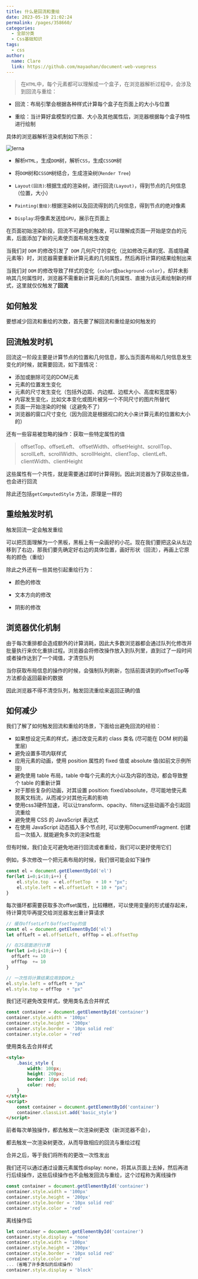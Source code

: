 ```yaml
---
title: 什么是回流和重绘
date: 2023-05-19 21:02:24
permalink: /pages/358660/
categories: 
  - 全部分类
  - Css基础知识
tags: 
  - css
author: 
  name: Clare
  link: https://github.com/mayaohan/document-web-vuepress
---
```


> 在```HTML```中，每个元素都可以理解成一个盒子，在浏览器解析过程中，会涉及到回流与重绘：

<!-- more -->


+ 回流：布局引擎会根据各种样式计算每个盒子在页面上的大小与位置

+ 重绘：当计算好盒模型的位置、大小及其他属性后，浏览器根据每个盒子特性进行绘制

具体的浏览器解析渲染机制如下所示：

 ![lerna](/document-web-vuepress/images/painting01.avif)


+ 解析```HTML```，生成```DOM```树，解析```CSS```，生成```CSSOM```树

+ 将```DOM```树和```CSSOM```树结合，生成渲染树(```Render Tree```)

+ ```Layout(回流)```:根据生成的渲染树，进行回流```(Layout)```，得到节点的几何信息（位置，大小）

+ ```Painting(重绘)```:根据渲染树以及回流得到的几何信息，得到节点的绝对像素

+ ```Display```:将像素发送给```GPU```，展示在页面上

在页面初始渲染阶段，回流不可避免的触发，可以理解成页面一开始是空白的元素，后面添加了新的元素使页面布局发生改变

当我们对 ```DOM``` 的修改引发了``` DOM``` 几何尺寸的变化（比如修改元素的宽、高或隐藏元素等）时，浏览器需要重新计算元素的几何属性，然后再将计算的结果绘制出来

当我们对 ```DOM``` 的修改导致了样式的变化（```color```或```background-color```），却并未影响其几何属性时，浏览器不需重新计算元素的几何属性、直接为该元素绘制新的样式，这里就仅仅触发了**回流**


如何触发
------
要想减少回流和重绘的次数，首先要了解回流和重绘是如何触发的

回流触发时机
--------
回流这一阶段主要是计算节点的位置和几何信息，那么当页面布局和几何信息发生变化的时候，就需要回流，如下面情况：

+ 添加或删除可见的DOM元素
+ 元素的位置发生变化
+ 元素的尺寸发生变化（包括外边距、内边框、边框大小、高度和宽度等）
+ 内容发生变化，比如文本变化或图片被另一个不同尺寸的图片所替代
+ 页面一开始渲染的时候（这避免不了）
+ 浏览器的窗口尺寸变化（因为回流是根据视口的大小来计算元素的位置和大小的）

还有一些容易被忽略的操作：获取一些特定属性的值

> offsetTop、offsetLeft、 offsetWidth、offsetHeight、scrollTop、scrollLeft、scrollWidth、scrollHeight、clientTop、clientLeft、clientWidth、clientHeight

这些属性有一个共性，就是需要通过即时计算得到。因此浏览器为了获取这些值，也会进行回流

除此还包括```getComputedStyle``` 方法，原理是一样的


重绘触发时机
----------
触发回流一定会触发重绘

可以把页面理解为一个黑板，黑板上有一朵画好的小花。现在我们要把这朵从左边移到了右边，那我们要先确定好右边的具体位置，画好形状（回流），再画上它原有的颜色（重绘）

除此之外还有一些其他引起重绘行为：

+ 颜色的修改

+ 文本方向的修改

+ 阴影的修改

浏览器优化机制
----
由于每次重排都会造成额外的计算消耗，因此大多数浏览器都会通过队列化修改并批量执行来优化重排过程。浏览器会将修改操作放入到队列里，直到过了一段时间或者操作达到了一个阈值，才清空队列

当你获取布局信息的操作的时候，会强制队列刷新，包括前面讲到的offsetTop等方法都会返回最新的数据

因此浏览器不得不清空队列，触发回流重绘来返回正确的值



如何减少
------

我们了解了如何触发回流和重绘的场景，下面给出避免回流的经验：

+ 如果想设定元素的样式，通过改变元素的 class 类名 (尽可能在 DOM 树的最里层)
+ 避免设置多项内联样式
+ 应用元素的动画，使用 position 属性的 fixed 值或 absolute 值(如前文示例所提)
+ 避免使用 table 布局，table 中每个元素的大小以及内容的改动，都会导致整个 table 的重新计算
+ 对于那些复杂的动画，对其设置 position: fixed/absolute，尽可能地使元素脱离文档流，从而减少对其他元素的影响
+ 使用css3硬件加速，可以让transform、opacity、filters这些动画不会引起回流重绘
+ 避免使用 CSS 的 JavaScript 表达式
+ 在使用 JavaScript 动态插入多个节点时, 可以使用DocumentFragment. 创建后一次插入. 就能避免多次的渲染性能

但有时候，我们会无可避免地进行回流或者重绘，我们可以更好使用它们

例如，多次修改一个把元素布局的时候，我们很可能会如下操作

```js
const el = document.getElementById('el')
for(let i=0;i<10;i++) {
    el.style.top  = el.offsetTop  + 10 + "px";
    el.style.left = el.offsetLeft + 10 + "px";
}
```
每次循环都需要获取多次offset属性，比较糟糕，可以使用变量的形式缓存起来，待计算完毕再提交给浏览器发出重计算请求
```js
// 缓存offsetLeft与offsetTop的值
const el = document.getElementById('el') 
let offLeft = el.offsetLeft, offTop = el.offsetTop

// 在JS层面进行计算
for(let i=0;i<10;i++) {
  offLeft += 10
  offTop  += 10
}

// 一次性将计算结果应用到DOM上
el.style.left = offLeft + "px"
el.style.top = offTop  + "px"
```
我们还可避免改变样式，使用类名去合并样式
```js
const container = document.getElementById('container')
container.style.width = '100px'
container.style.height = '200px'
container.style.border = '10px solid red'
container.style.color = 'red'
```
使用类名去合并样式
```html
<style>
    .basic_style {
        width: 100px;
        height: 200px;
        border: 10px solid red;
        color: red;
    }
</style>
<script>
    const container = document.getElementById('container')
    container.classList.add('basic_style')
</script>
```

前者每次单独操作，都去触发一次渲染树更改（新浏览器不会），

都去触发一次渲染树更改，从而导致相应的回流与重绘过程

合并之后，等于我们将所有的更改一次性发出

我们还可以通过通过设置元素属性display: none，将其从页面上去掉，然后再进行后续操作，这些后续操作也不会触发回流与重绘，这个过程称为离线操作
```js
const container = document.getElementById('container')
container.style.width = '100px'
container.style.height = '200px'
container.style.border = '10px solid red'
container.style.color = 'red'
 ```

 离线操作后
```js
let container = document.getElementById('container')
container.style.display = 'none'
container.style.width = '100px'
container.style.height = '200px'
container.style.border = '10px solid red'
container.style.color = 'red'
...（省略了许多类似的后续操作）
container.style.display = 'block'
 ```